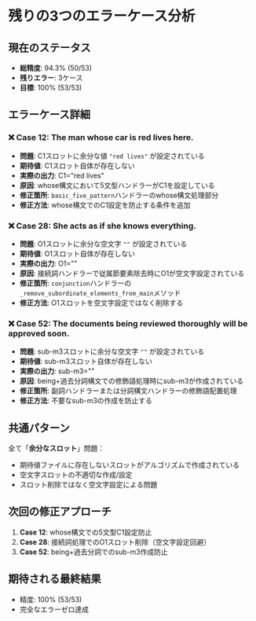 # 残りの3つのエラーケース分析

## 現在のステータス
- **総精度**: 94.3% (50/53)
- **残りエラー**: 3ケース
- **目標**: 100% (53/53)

## エラーケース詳細

### ❌ Case 12: The man whose car is red lives here.
- **問題**: C1スロットに余分な値 `"red lives"` が設定されている
- **期待値**: C1スロット自体が存在しない
- **実際の出力**: C1="red lives"
- **原因**: whose構文において5文型ハンドラーがC1を設定している
- **修正箇所**: `basic_five_pattern`ハンドラーのwhose構文処理部分
- **修正方法**: whose構文でのC1設定を防止する条件を追加

### ❌ Case 28: She acts as if she knows everything.
- **問題**: O1スロットに余分な空文字 `""` が設定されている
- **期待値**: O1スロット自体が存在しない
- **実際の出力**: O1=""
- **原因**: 接続詞ハンドラーで従属節要素除去時にO1が空文字設定されている
- **修正箇所**: `conjunction`ハンドラーの`_remove_subordinate_elements_from_main`メソッド
- **修正方法**: O1スロットを空文字設定ではなく削除する

### ❌ Case 52: The documents being reviewed thoroughly will be approved soon.
- **問題**: sub-m3スロットに余分な空文字 `""` が設定されている
- **期待値**: sub-m3スロット自体が存在しない
- **実際の出力**: sub-m3=""
- **原因**: being+過去分詞構文での修飾語処理時にsub-m3が作成されている
- **修正箇所**: 副詞ハンドラーまたは分詞構文ハンドラーの修飾語配置処理
- **修正方法**: 不要なsub-m3の作成を防止する

## 共通パターン
全て「**余分なスロット**」問題：
- 期待値ファイルに存在しないスロットがアルゴリズムで作成されている
- 空文字スロットの不適切な作成/設定
- スロット削除ではなく空文字設定による問題

## 次回の修正アプローチ
1. **Case 12**: whose構文での5文型C1設定防止
2. **Case 28**: 接続詞処理でのO1スロット削除（空文字設定回避）
3. **Case 52**: being+過去分詞でのsub-m3作成防止

## 期待される最終結果
- 精度: 100% (53/53)
- 完全なエラーゼロ達成
